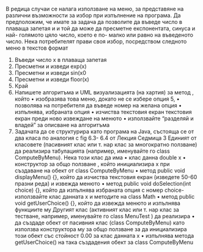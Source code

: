 В редица случаи се налага използване на меню, за представяне на различни
възможности за избор при изпълнение на програма.
Да предположим, че имате за задача да позволите да въведе число в плаваща запетая
и и той да може да пресметне експонентата, синуса и най- голямото цяло число, което е
по- малко или равно на въведеното число.
Нека потребителят прави своя избор, посредством следното меню в текстов формат
1. Въведи число x в плаваща запетая
2. Пресметни и изведи exp(x)
3. Пресметни и изведи sin(x0
4. Пресметни и изведи floor(x)
5. Край
1. Напишете алгоритъма и UML визуализацията (на хартия) за метод , който
• изобразява това меню, докато не се избере опция 5,
• позволява на потребителя да въведе номер на желана опция
• изпълнява, избраната опция
• изчиства текстовия екран текстовия екран преди ново извеждане на менюто
• използвайте “разделяй и владей” за описване на алгоритъма
2. Задачата да се структурира като програма на Java, състояща се от два класа по
аналогия с fig 6.3- 6.4 от Лекция Седмица 3
Единият от класовете (пасивният клас или т. нар клас за многократно ползване) да
реализира табулацията (например, именувайте го class ComputeByMenu). Нека този
клас да има
• клас данна double x
• конструктор за общо ползване , който инициализира x при създаване на
обект от class ComputeByMenu
• метод public void displayMenu() {}, който да изчиства текстовия екран
(изведете 50-60 празни реда) и извежда менюто
• метод public void doSelection(int choice) {}, който да изпълнява
избраната опция с номер choice- използвайте клас данната x и методите на
class Math
• метод public void getUserChoice() {}, който да извежда менюто и
изпълнява функциите му
Другият клас (активният клас или т. нар клас за тестване, например, именувайте го
class MenuTest ) да реализира
• да създаде обект от пасивния клас (class ComputeByMenu) като използва
конструктора му за общо ползване за да инициализира този обект със
стойност 0.00 за клас данната x
• изпълнява метода getUserChoice() на така създадения обект за class
ComputeByMenu
